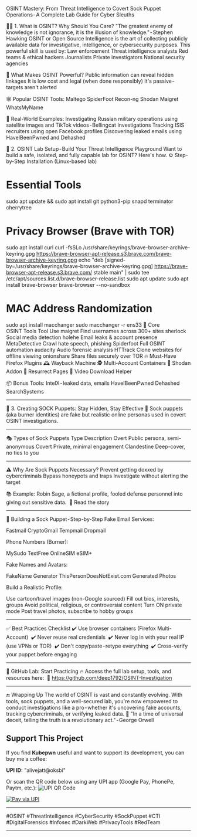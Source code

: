 OSINT Mastery: From Threat Intelligence to Covert Sock Puppet Operations - A Complete Lab Guide for Cyber Sleuths

🕵️‍♂️ 1. What is OSINT? Why Should You Care?
"The greatest enemy of knowledge is not ignorance, it is the illusion of knowledge." - Stephen Hawking
OSINT or Open Source Intelligence is the art of collecting publicly available data for investigative, intelligence, or cybersecurity purposes. This powerful skill is used by:
Law enforcement
Threat intelligence analysts
Red teams & ethical hackers
Journalists
Private investigators
National security agencies

🧠 What Makes OSINT Powerful?
Public information can reveal hidden linkages
It is low cost and legal (when done responsibly)
It's passive - targets aren't alerted

🕸️ Popular OSINT Tools:
Maltego
SpiderFoot
Recon-ng
Shodan
Maigret
WhatsMyName

📍 Real-World Examples:
Investigating Russian military operations using satellite images and TikTok videos - Bellingcat Investigations
Tracking ISIS recruiters using open Facebook profiles
Discovering leaked emails using HaveIBeenPwned and Dehashed

🧪 2. OSINT Lab Setup - Build Your Threat Intelligence Playground
Want to build a safe, isolated, and fully capable lab for OSINT? Here's how.
⚙️ Step-by-Step Installation (Linux-based lab)
# Essential Tools
sudo apt update && sudo apt install git python3-pip snapd terminator cherrytree
# Privacy Browser (Brave with TOR)
sudo apt install curl
curl -fsSLo /usr/share/keyrings/brave-browser-archive-keyring.gpg https://brave-browser-apt-release.s3.brave.com/brave-browser-archive-keyring.gpg
echo "deb [signed-by=/usr/share/keyrings/brave-browser-archive-keyring.gpg] https://brave-browser-apt-release.s3.brave.com/ stable main" | sudo tee /etc/apt/sources.list.d/brave-browser-release.list
sudo apt update
sudo apt install brave-browser
brave-browser --no-sandbox
# MAC Address Randomization
sudo apt install macchanger
sudo macchanger -r ens33
🔎 Core OSINT Tools
Tool Use maigret Find usernames across 300+ sites   sherlock Social media detection   holehe Email leaks & account presence   MetaDetective Crawl hate speech, phishing   Spiderfoot Full OSINT automation   audacity Audio forensic analysis   HTTrack Clone websites for offline viewing   onionshare Share files securely over TOR
🔥 Must-Have Firefox Plugins
🕰️ Wayback Machine
🕵️ Multi-Account Containers
🧪 Shodan Addon
🧬 Resurrect Pages
🎥 Video Download Helper

📦 Bonus Tools:
IntelX - leaked data, emails
HaveIBeenPwned
Dehashed
SearchSystems

---

👥 3. Creating SOCK Puppets: Stay Hidden, Stay Effective
🧥 Sock puppets (aka burner identities) are fake but realistic online personas used in covert OSINT investigations.

---

🎭 Types of Sock Puppets
Type Description Overt Public persona, semi-anonymous Covert Private, minimal engagement Clandestine Deep-cover, no ties to you

---

⚠️ Why Are Sock Puppets Necessary?
Prevent getting doxxed by cybercriminals
Bypass honeypots and traps
Investigate without alerting the target

📚 Example: Robin Sage, a fictional profile, fooled defense personnel into giving out sensitive data.
 🔗 Read the story

---

🧰 Building a Sock Puppet - Step-by-Step
Fake Email Services:

Fastmail
CryptoGmail
Tempmail
Dropmail

Phone Numbers (Burner):

MySudo
TextFree
OnlineSIM
eSIM+

Fake Names and Avatars:

FakeName Generator
ThisPersonDoesNotExist.com
Generated Photos

Build a Realistic Profile:

Use cartoon/travel images (non-Google sourced)
Fill out bios, interests, groups
Avoid political, religious, or controversial content
Turn ON private mode
Post travel photos, subscribe to hobby groups

---

✅ Best Practices Checklist
✔️ Use browser containers (Firefox Multi-Account)
 ✔️ Never reuse real credentials
 ✔️ Never log in with your real IP (use VPNs or TOR)
 ✔️ Don't copy/paste - retype everything
 ✔️ Cross-verify your puppet before engaging

---

📁 GitHub Lab: Start Practicing
🔥 Access the full lab setup, tools, and resources here:
 🔗 https://github.com/deep1792/OSINT-Investigation

---

🔚 Wrapping Up
The world of OSINT is vast and constantly evolving. With tools, sock puppets, and a well-secured lab, you're now empowered to conduct investigations like a pro - whether it's uncovering fake accounts, tracking cybercriminals, or verifying leaked data.
💬 "In a time of universal deceit, telling the truth is a revolutionary act." - George Orwell


## Support This Project

If you find **Kubepwn** useful and want to support its development, you can buy me a coffee:

**UPI ID:** "alivejatt@oksbi"


Or scan the QR code below using any UPI app (Google Pay, PhonePe, Paytm, etc.):
![UPI QR Code](https://api.qrserver.com/v1/create-qr-code/?data=upi://pay?pa=alivejatt@oksbi&size=200x200)

[![Pay via UPI](https://img.shields.io/badge/Pay%20via-UPI-blue?style=for-the-badge&logo=google-pay)](upi://pay?pa=alivejatt@oksbi&pn=Kubepwn+Support&cu=INR)

---

#OSINT #ThreatIntelligence #CyberSecurity #SockPuppet #CTI #DigitalForensics #Infosec #DarkWeb #PrivacyTools #RedTeam

---
